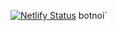 [![Netlify Status](https://api.netlify.com/api/v1/badges/3082672c-a5a7-4407-ba17-185a74b5ce12/deploy-status)](https://app.netlify.com/sites/botnoi-tb/deploys) botnoi`
